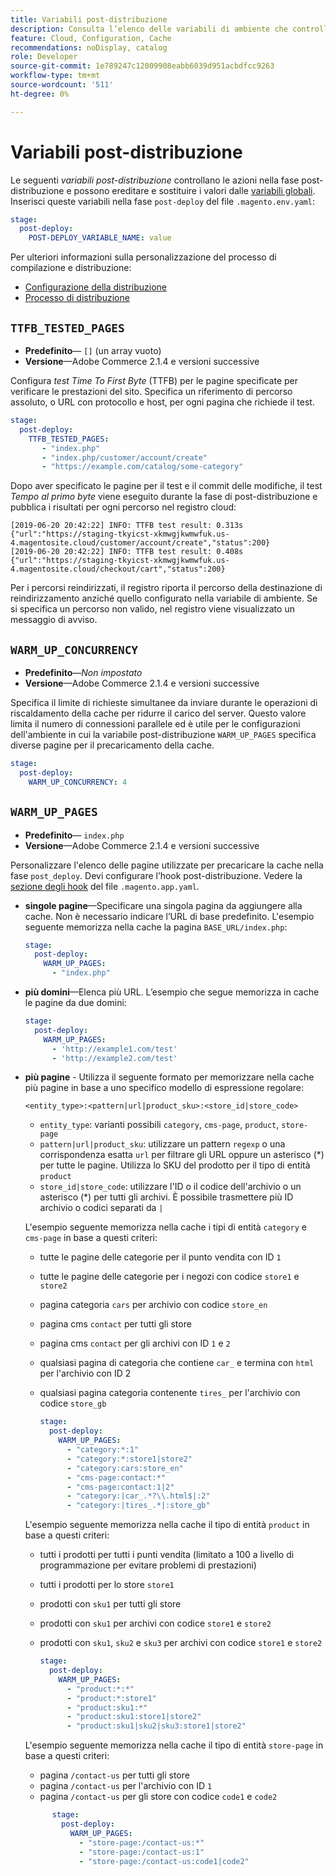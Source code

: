 ```yaml
---
title: Variabili post-distribuzione
description: Consulta l’elenco delle variabili di ambiente che controllano le azioni nella fase post-distribuzione di Adobe Commerce sull’infrastruttura cloud.
feature: Cloud, Configuration, Cache
recommendations: noDisplay, catalog
role: Developer
source-git-commit: 1e789247c12009908eabb6039d951acbdfcc9263
workflow-type: tm+mt
source-wordcount: '511'
ht-degree: 0%

---
```


# Variabili post-distribuzione

Le seguenti _variabili post-distribuzione_ controllano le azioni nella fase post-distribuzione e possono ereditare e sostituire i valori dalle [variabili globali](variables-global.md). Inserisci queste variabili nella fase `post-deploy` del file `.magento.env.yaml`:

```yaml
stage:
  post-deploy:
    POST-DEPLOY_VARIABLE_NAME: value
```

Per ulteriori informazioni sulla personalizzazione del processo di compilazione e distribuzione:

- [Configurazione della distribuzione](configure-env-yaml.md)
- [Processo di distribuzione](../deploy/process.md)

## `TTFB_TESTED_PAGES`

- **Predefinito**— `[]` (un array vuoto)
- **Versione**—Adobe Commerce 2.1.4 e versioni successive

Configura _test Time To First Byte_ (TTFB) per le pagine specificate per verificare le prestazioni del sito. Specifica un riferimento di percorso assoluto, o URL con protocollo e host, per ogni pagina che richiede il test.

```yaml
stage:
  post-deploy:
    TTFB_TESTED_PAGES:
       - "index.php"
       - "index.php/customer/account/create"
       - "https://example.com/catalog/some-category"
```

Dopo aver specificato le pagine per il test e il commit delle modifiche, il test _Tempo al primo byte_ viene eseguito durante la fase di post-distribuzione e pubblica i risultati per ogni percorso nel registro cloud:

```
[2019-06-20 20:42:22] INFO: TTFB test result: 0.313s {"url":"https://staging-tkyicst-xkmwgjkwmwfuk.us-4.magentosite.cloud/customer/account/create","status":200}
[2019-06-20 20:42:22] INFO: TTFB test result: 0.408s {"url":"https://staging-tkyicst-xkmwgjkwmwfuk.us-4.magentosite.cloud/checkout/cart","status":200}
```

Per i percorsi reindirizzati, il registro riporta il percorso della destinazione di reindirizzamento anziché quello configurato nella variabile di ambiente. Se si specifica un percorso non valido, nel registro viene visualizzato un messaggio di avviso.

## `WARM_UP_CONCURRENCY`

- **Predefinito**—_Non impostato_
- **Versione**—Adobe Commerce 2.1.4 e versioni successive

Specifica il limite di richieste simultanee da inviare durante le operazioni di riscaldamento della cache per ridurre il carico del server. Questo valore limita il numero di connessioni parallele ed è utile per le configurazioni dell&#39;ambiente in cui la variabile post-distribuzione `WARM_UP_PAGES` specifica diverse pagine per il precaricamento della cache.

```yaml
stage:
  post-deploy:
    WARM_UP_CONCURRENCY: 4
```

## `WARM_UP_PAGES`

- **Predefinito**— `index.php`
- **Versione**—Adobe Commerce 2.1.4 e versioni successive

Personalizzare l&#39;elenco delle pagine utilizzate per precaricare la cache nella fase `post_deploy`. Devi configurare l’hook post-distribuzione. Vedere la [sezione degli hook](../application/hooks-property.md) del file `.magento.app.yaml`.

- **singole pagine**—Specificare una singola pagina da aggiungere alla cache. Non è necessario indicare l’URL di base predefinito. L&#39;esempio seguente memorizza nella cache la pagina `BASE_URL/index.php`:

  ```yaml
  stage:
    post-deploy:
      WARM_UP_PAGES:
        - "index.php"
  ```

- **più domini**—Elenca più URL. L’esempio che segue memorizza in cache le pagine da due domini:

  ```yaml
  stage:
    post-deploy:
      WARM_UP_PAGES:
        - 'http://example1.com/test'
        - 'http://example2.com/test'
  ```

- **più pagine** - Utilizza il seguente formato per memorizzare nella cache più pagine in base a uno specifico modello di espressione regolare:

  ```
  <entity_type>:<pattern|url|product_sku>:<store_id|store_code>
  ```

   - `entity_type`: varianti possibili `category`, `cms-page`, `product`, `store-page`
   - `pattern|url|product_sku`: utilizzare un pattern `regexp` o una corrispondenza esatta `url` per filtrare gli URL oppure un asterisco (\*) per tutte le pagine. Utilizza lo SKU del prodotto per il tipo di entità `product`
   - `store_id|store_code`: utilizzare l&#39;ID o il codice dell&#39;archivio o un asterisco (\*) per tutti gli archivi. È possibile trasmettere più ID archivio o codici separati da `|`

  L&#39;esempio seguente memorizza nella cache i tipi di entità `category` e `cms-page` in base a questi criteri:
   - tutte le pagine delle categorie per il punto vendita con ID `1`
   - tutte le pagine delle categorie per i negozi con codice `store1` e `store2`
   - pagina categoria `cars` per archivio con codice `store_en`
   - pagina cms `contact` per tutti gli store
   - pagina cms `contact` per gli archivi con ID `1` e `2`
   - qualsiasi pagina di categoria che contiene `car_` e termina con `html` per l&#39;archivio con ID 2
   - qualsiasi pagina categoria contenente `tires_` per l&#39;archivio con codice `store_gb`

     ```yaml
     stage:
       post-deploy:
         WARM_UP_PAGES:
           - "category:*:1"
           - "category:*:store1|store2"
           - "category:cars:store_en"
           - "cms-page:contact:*"
           - "cms-page:contact:1|2"
           - "category:|car_.*?\\.html$|:2"
           - "category:|tires_.*|:store_gb"
     ```

  L&#39;esempio seguente memorizza nella cache il tipo di entità `product` in base a questi criteri:
   - tutti i prodotti per tutti i punti vendita (limitato a 100 a livello di programmazione per evitare problemi di prestazioni)
   - tutti i prodotti per lo store `store1`
   - prodotti con `sku1` per tutti gli store
   - prodotti con `sku1` per archivi con codice `store1` e `store2`
   - prodotti con `sku1`, `sku2` e `sku3` per archivi con codice `store1` e `store2`

     ```yaml
     stage:
       post-deploy:
         WARM_UP_PAGES:
           - "product:*:*"
           - "product:*:store1"
           - "product:sku1:*"
           - "product:sku1:store1|store2"
           - "product:sku1|sku2|sku3:store1|store2"
     ```

  L&#39;esempio seguente memorizza nella cache il tipo di entità `store-page` in base a questi criteri:
   - pagina `/contact-us` per tutti gli store
   - pagina `/contact-us` per l&#39;archivio con ID `1`
   - pagina `/contact-us` per gli store con codice `code1` e `code2`

  ```yaml
        stage:
          post-deploy:
            WARM_UP_PAGES:
              - "store-page:/contact-us:*"
              - "store-page:/contact-us:1"
              - "store-page:/contact-us:code1|code2"
  ```
